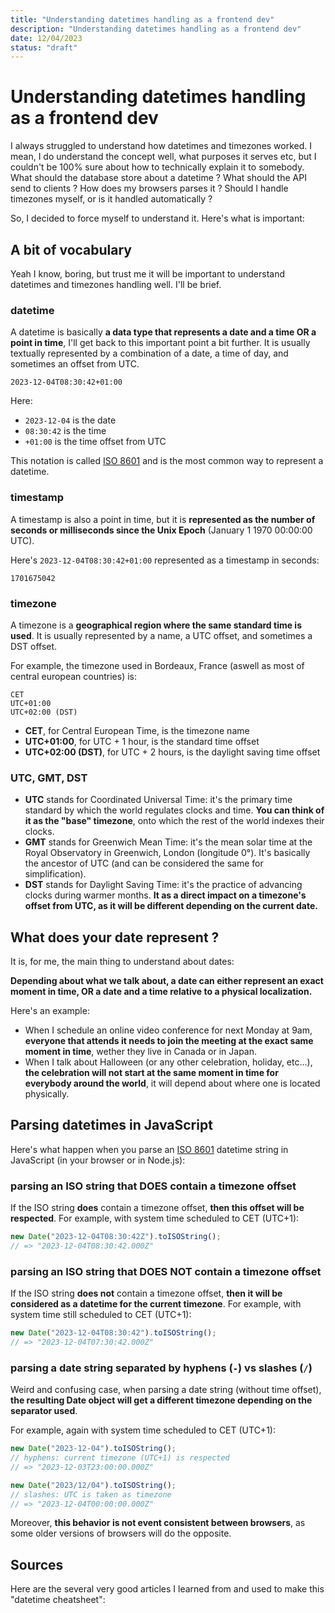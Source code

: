 ```yaml
---
title: "Understanding datetimes handling as a frontend dev"
description: "Understanding datetimes handling as a frontend dev"
date: 12/04/2023
status: "draft"
---
```


# Understanding datetimes handling as a frontend dev

I always struggled to understand how datetimes and timezones worked. I mean, I do understand the concept well, what purposes it serves etc, but I couldn't be 100% sure about how to technically explain it to somebody. What should the database store about a datetime ? What should the API send to clients ? How does my browsers parses it ? Should I handle timezones myself, or is it handled automatically ?

So, I decided to force myself to understand it. Here's what is important:

## A bit of vocabulary

Yeah I know, boring, but trust me it will be important to understand datetimes and timezones handling well. I'll be brief.

### datetime

A datetime is basically **a data type that represents a date and a time OR a point in time**, I'll get back to this important point a bit further. It is usually textually represented by a combination of a date, a time of day, and sometimes an offset from UTC.

```text
2023-12-04T08:30:42+01:00
```

Here:

- `2023-12-04` is the date
- `08:30:42` is the time
- `+01:00` is the time offset from UTC

This notation is called [ISO 8601](https://en.wikipedia.org/wiki/ISO_8601) and is the most common way to represent a datetime.

### timestamp

A timestamp is also a point in time, but it is **represented as the number of seconds or milliseconds since the Unix Epoch** (January 1 1970 00:00:00 UTC).

Here's `2023-12-04T08:30:42+01:00` represented as a timestamp in seconds:

```text
1701675042
```

### timezone

A timezone is a **geographical region where the same standard time is used**. It is usually represented by a name, a UTC offset, and sometimes a DST offset.

For example, the timezone used in Bordeaux, France (aswell as most of central european countries) is:

```text
CET
UTC+01:00
UTC+02:00 (DST)
```

- **CET**, for Central European Time, is the timezone name
- **UTC+01:00**, for UTC + 1 hour, is the standard time offset
- **UTC+02:00 (DST)**, for UTC + 2 hours, is the daylight saving time offset

### UTC, GMT, DST

- **UTC** stands for Coordinated Universal Time: it's the primary time standard by which the world regulates clocks and time. **You can think of it as the "base" timezone**, onto which the rest of the world indexes their clocks.
- **GMT** stands for Greenwich Mean Time: it's the mean solar time at the Royal Observatory in Greenwich, London (longitude 0°). It's basically the ancestor of UTC (and can be considered the same for simplification).
- **DST** stands for Daylight Saving Time: it's the practice of advancing clocks during warmer months. **It as a direct impact on a timezone's offset from UTC, as it will be different depending on the current date.**

## What does your date represent ?

It is, for me, the main thing to understand about dates:

**Depending about what we talk about, a date can either represent an exact moment in time, OR a date and a time relative to a physical localization.**

Here's an example:

- When I schedule an online video conference for next Monday at 9am, **everyone that attends it needs to join the meeting at the exact same moment in time**, wether they live in Canada or in Japan.
- When I talk about Halloween (or any other celebration, holiday, etc...), **the celebration will not start at the same moment in time for everybody around the world**, it will depend about where one is located physically.

## Parsing datetimes in JavaScript

Here's what happen when you parse an [ISO 8601](https://en.wikipedia.org/wiki/ISO_8601) datetime string in JavaScript (in your browser or in Node.js):

### parsing an ISO string that DOES contain a timezone offset

If the ISO string **does** contain a timezone offset, **then this offset will be respected**.
For example, with system time scheduled to CET (UTC+1):

```js
new Date("2023-12-04T08:30:42Z").toISOString();
// => "2023-12-04T08:30:42.000Z"
```

### parsing an ISO string that DOES NOT contain a timezone offset

If the ISO string **does not** contain a timezone offset, **then it will be considered as a datetime for the current timezone**.
For example, with system time still scheduled to CET (UTC+1):

```js
new Date("2023-12-04T08:30:42").toISOString();
// => "2023-12-04T07:30:42.000Z"
```

### parsing a date string separated by hyphens (`-`) vs slashes (`/`)

Weird and confusing case, when parsing a date string (without time offset), **the resulting Date object will get a different timezone depending on the separator used**.

For example, again with system time scheduled to CET (UTC+1):

```js
new Date("2023-12-04").toISOString();
// hyphens: current timezone (UTC+1) is respected
// => "2023-12-03T23:00:00.000Z"

new Date("2023/12/04").toISOString();
// slashes: UTC is taken as timezone
// => "2023-12-04T00:00:00.000Z"
```

Moreover, **this behavior is not event consistent between browsers**, as some older versions of browsers will do the opposite.

## Sources

Here are the several very good articles I learned from and used to make this "datetime cheatsheet":
